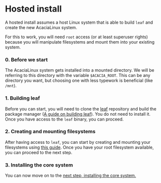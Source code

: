 # Hosted install

A hosted install assumes a host Linux system that is able to build `leaf` and create the new AcaciaLinux system.

For this to work, you will need `root` access (or at least superuser rights) because you will manipulate filesystems and mount them into your existing system.

### 0. Before we start
The AcaciaLinux system gets installed into a mounted directory. We will be referring to this directory with the variable `$ACACIA_ROOT`. This can be any directory you want, but choosing one with less typework is beneficial (like `/mnt`).

### 1. Building leaf
Before you can start, you will need to clone the [leaf](https://github.com/AcaciaLinux/leaf) repository and build the package manager ([A guide on building leaf](/leaf/building.md)). You do not need to install it. Once you have access to the `leaf` binary, you can proceed.

### 2. Creating and mounting filesystems
After having access to `leaf`, you can start by creating and mounting your filesystems using [this guide](/installation/disk_setup.md). Once you have your root filesystem available, you can proceed to the next step.

### 3. Installing the core system
You can now move on to the [next step, installing the core system.](/installation/core_system.md)
